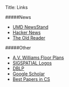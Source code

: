 Title: Links

#####News
- [UMD NewsStand](http://newsstand.umiacs.umd.edu/)
- [Hacker News](http://news.ycombinator.com/)
- [The Old Reader](http://theoldreader.com/)

#####Other
- [A.V. Williams Floor Plans](|filename|/random/floorplans.md)
- [SIGSPATIAL Logos](../sigspatial-logos/)
- [DBLP](http://www.informatik.uni-trier.de/~ley/db/)
- [Google Scholar](http://scholar.google.com/)
- [Best Papers in CS](http://jeffhuang.com/best_paper_awards.html)
